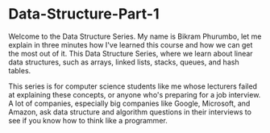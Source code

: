 # Data-Structure-Part-1 
Welcome to the Data Structure Series. My name is Bikram Phurumbo, let me explain in three minutes how I've learned this course and how we can get the most out of it. This Data Structure Series, where we learn about linear data structures, such as arrays, linked lists, stacks, queues, and hash tables. 

This series is for computer science students like me whose lecturers failed at explaining these concepts, or anyone who's preparing for a job interview. A lot of companies, especially big companies like Google, Microsoft, and Amazon, ask data structure and algorithm questions in their interviews to see if you know how to think like a programmer.

